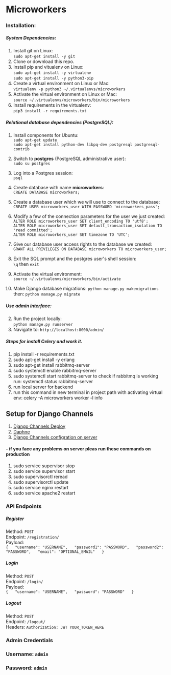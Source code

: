 
# Microworkers
### Installation:

##### System Dependencies:

1. Install git on Linux:  
`sudo apt-get install -y git`
2. Clone or download this repo.
3. Install pip and vitualenv on Linux:  
`sudo apt-get install -y virtualenv`  
`sudo apt-get install -y python3-pip`
4. Create a virtual environment on Linux or Mac:  
`virtualenv -p python3 ~/.virtualenvs/microworkers`
5. Activate the virtual environment on Linux or Mac:  
`source ~/.virtualenvs/microworkers/bin/microworkers`
6. Install requirements in the virtualenv:  
`pip3 install -r requirements.txt`

##### Relational database dependencies (PostgreSQL):
1. Install components for Ubuntu:  
`sudo apt-get update`  
`sudo apt-get install python-dev libpq-dev postgresql postgresql-contrib`
2. Switch to **postgres** (PostgreSQL administrative user):  
`sudo su postgres`
3. Log into a Postgres session:  
`psql`
4. Create database with name **microworkers**:  
`CREATE DATABASE microworkers;`
5. Create a database user which we will use to connect to the database:  
`CREATE USER microworkers_user WITH PASSWORD 'microworkers_pass';`
6. Modify a few of the connection parameters for the user we just created:  
`ALTER ROLE microworkers_user SET client_encoding TO 'utf8';`  
`ALTER ROLE microworkers_user SET default_transaction_isolation TO 'read committed';`  
`ALTER ROLE microworkers_user SET timezone TO 'UTC';` 
7. Give our database user access rights to the database we created:  
`GRANT ALL PRIVILEGES ON DATABASE microworkers TO microworkers_user;`
8. Exit the SQL prompt and the postgres user's shell session:  
`\q` then `exit`

9. Activate the virtual environment:  
`source ~/.virtualenvs/microworkers/bin/activate`
10. Make Django database migrations:
`python manage.py makemigrations`  
then: `python manage.py migrate`

##### Use admin interface:
2. Run the project locally:  
`python manage.py runserver`
3. Navigate to: `http://localhost:8000/admin/`
 
##### Steps for install Celery and work it.
1. pip install -r requirements.txt
2. sudo apt-get install -y erlang
3. sudo apt-get install rabbitmq-server
4. sudo systemctl enable rabbitmq-server
5. sudo systemctl start rabbitmq-server to check if rabbitmq is working run: systemctl status rabbitmq-server
6. run local server for backend
7. run this command in new terminal in project path with activating virtual env: celery -A microworkers worker -l info


## Setup for Django Channels 
1. [Django Channels Deploy](https://channels.readthedocs.io/en/latest/deploying.html)
2. [Daphne](https://github.com/django/daphne)
3. [Django Channels configration on server](https://github.com/django/channels/issues/972)

#### - if you face any problems on server pleas run these commands on production
1. sudo service supervisor stop
2. sudo service supervisor start
3. sudo supervisorctl reread
4. sudo supervisorctl update
5. sudo service nginx restart
6. sudo service apache2 restart


### API Endpoints
##### Register
Method: `POST`  
Endpoint: `/registration/`  
Payload:  
`{  
    "username": "USERNAME",  
    "password1": "PASSWORD",  
    "password2": "PASSWORD",  
    "email": "OPTIONAL_EMAIL"  
}`
##### Login
Method: `POST`  
Endpoint: `/login/`  
Payload:  
`{  
    "username": "USERNAME",  
    "password": "PASSWORD"  
}`

##### Logout
Method: `POST`  
Endpoint: `/logout/`  
Headers: `Authorization: JWT YOUR_TOKEN_HERE`  


### Admin Credentials
### Username: `admin`  
### Password: `admin` 